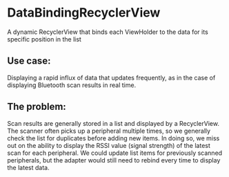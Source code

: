# DataBindingRecyclerView
A dynamic RecyclerView that binds each ViewHolder to the data for its specific position in the list

## Use case:
Displaying a rapid influx of data that updates frequently, as in the case of displaying Bluetooth scan results in real time.

## The problem:
Scan results are generally stored in a list and displayed by a RecyclerView. The scanner often picks up a peripheral multiple times, so we generally check the list for duplicates before adding new items. In doing so, we miss out on the ability to display the RSSI value (signal strength) of the latest scan for each peripheral. We could update list items for previously scanned peripherals, but the adapter would still need to rebind every time to display the latest data.
